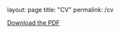 layout: page
title: "CV"
permalink: /cv

[Download the PDF](https://github.com/julaluehring/julaluehring.github.io/blob/main/CV_JL.pdf)
